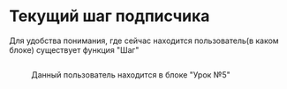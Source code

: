 # Текущий шаг подписчика

Для удобства понимания, где сейчас находится пользователь(в каком блоке) существует функция "Шаг"

<figure><img src="../../.gitbook/assets/image (47).png" alt=""><figcaption><p>Данный пользователь находится в блоке "Урок №5"</p></figcaption></figure>
